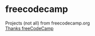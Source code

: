 # freecodecamp
Projects (not all) from freecodecamp.org
<br>
<a href="https://www.freecodecamp.org/learn">Thanks freeCodeCamp</a>
